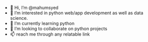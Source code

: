 - 👋 Hi, I’m @mahumsyed
- 👀 I’m interested in python web/app development as well as data science.
- 🌱 I’m currently learning python
- 💞️ I’m looking to collaborate on python projects
- 📫 reach me through any relatable link

<!---
mahumsyed/mahumsyed is a ✨ special ✨ repository because its `README.md` (this file) appears on your GitHub profile.
You can click the Preview link to take a look at your changes.
--->

